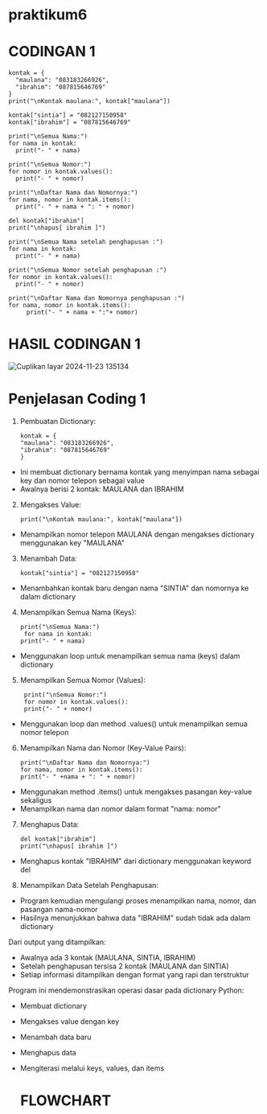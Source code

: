 # praktikum6

# CODINGAN 1

```
kontak = {
  "maulana": "083183266926",
  "ibrahim": "087815646769"
}
print("\nKontak maulana:", kontak["maulana"])

kontak["sintia"] = "082127150958"
kontak["ibrahim"] = "087815646769"

print("\nSemua Nama:")
for nama in kontak:
  print("- " + nama)

print("\nSemua Nomor:")
for nomor in kontak.values(): 
  print("- " + nomor)

print("\nDaftar Nama dan Nomornya:")
for nama, nomor in kontak.items():
  print("- " + nama + ": " + nomor)

del kontak["ibrahim"]
print("\nhapus[ ibrahim ]")

print("\nSemua Nama setelah penghapusan :")
for nama in kontak:
  print("- " + nama)

print("\nSemua Nomor setelah penghapusan :")
for nomor in kontak.values():
  print("- " + nomor)

print("\nDaftar Nama dan Nomornya penghapusan :")
for nama, nomor in kontak.items():
     print("- " + nama + ":"+ nomor)
```

# HASIL CODINGAN 1

![Cuplikan layar 2024-11-23 135134](https://github.com/user-attachments/assets/170cc49f-8605-4aa3-a5f4-f50861f60f3a)

# Penjelasan Coding 1

1. Pembuatan Dictionary:

       kontak = {
       "maulana": "083183266926",
       "ibrahim": "087815646769"
       }

- Ini membuat dictionary bernama kontak yang menyimpan nama sebagai key dan nomor telepon sebagai value
- Awalnya berisi 2 kontak: MAULANA dan IBRAHIM

2. Mengakses Value:

       print("\nKontak maulana:", kontak["maulana"])
   
- Menampilkan nomor telepon MAULANA dengan mengakses dictionary menggunakan key "MAULANA"

3. Menambah Data:

       kontak["sintia"] = "082127150958"

- Menambahkan kontak baru dengan nama "SINTIA" dan nomornya ke dalam dictionary

4. Menampilkan Semua Nama (Keys):

       print("\nSemua Nama:")
        for nama in kontak:
       print("- " + nama)

- Menggunakan loop untuk menampilkan semua nama (keys) dalam dictionary

5. Menampilkan Semua Nomor (Values):

        print("\nSemua Nomor:")
        for nomor in kontak.values(): 
        print("- " + nomor)


- Menggunakan loop dan method .values() untuk menampilkan semua nomor telepon

6. Menampilkan Nama dan Nomor (Key-Value Pairs):

       print("\nDaftar Nama dan Nomornya:")
       for nama, nomor in kontak.items():
       print("- " +nama + ": " + nomor)

- Menggunakan method .items() untuk mengakses pasangan key-value sekaligus
- Menampilkan nama dan nomor dalam format "nama: nomor"

7. Menghapus Data:

       del kontak["ibrahim"]
       print("\nhapus[ ibrahim ]")

- Menghapus kontak "IBRAHIM" dari dictionary menggunakan keyword del

8. Menampilkan Data Setelah Penghapusan:

- Program kemudian mengulangi proses menampilkan nama, nomor, dan pasangan nama-nomor
- Hasilnya menunjukkan bahwa data "IBRAHIM" sudah tidak ada dalam dictionary

Dari output yang ditampilkan:

- Awalnya ada 3 kontak (MAULANA, SINTIA, IBRAHIM)
- Setelah penghapusan tersisa 2 kontak (MAULANA dan SINTIA)
- Setiap informasi ditampilkan dengan format yang rapi dan terstruktur

Program ini mendemonstrasikan operasi dasar pada dictionary Python:

- Membuat dictionary
- Mengakses value dengan key
- Menambah data baru
- Menghapus data
- Mengiterasi melalui keys, values, dan items

  # FLOWCHART

  

